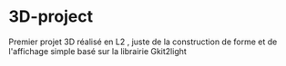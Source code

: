 # 3D-project

Premier projet 3D réalisé en L2 , juste de la construction de forme et de l'affichage simple basé sur la librairie Gkit2light
